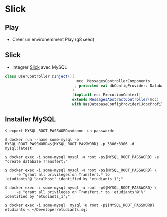 # Slick

## Play

* Creer un environemment Play (g8 seed)

## Slick

* Integrer [Slick](http://slick.lightbend.com/doc/3.2.2/) avec MySQL

```Scala
class UserController @Inject()(
                                mcc: MessagesControllerComponents
                               , protected val dbConfigProvider: DatabaseConfigProvider
                              )
                              (implicit ec: ExecutionContext)
                              extends MessagesAbstractController(mcc)
                              with HasDatabaseConfigProvider[JdbcProfile] {
```



## Installer MySQL

```
$ export MYSQL_ROOT_PASSWORD=<donner un password>
```

```
$ docker run --name some-mysql -e MYSQL_ROOT_PASSWORD=${MYSQL_ROOT_PASSWORD} -p 3306:3306 -d mysql:latest 
```

```
$ docker exec -i some-mysql mysql -u root -p${MYSQL_ROOT_PASSWORD} -e "create database Transfert;"
```

```
$ docker exec -i some-mysql mysql -u root -p${MYSQL_ROOT_PASSWORD} \
     -e "grant all privileges on Transfert.* to 'etudiants'@'localhost' identified by 'etudiants_1';"
```

```
$ docker exec -i some-mysql mysql -u root -p${MYSQL_ROOT_PASSWORD} \
     -e "grant all privileges on Transfert.* to 'etudiants'@'%' identified by 'etudiants_1';"
```

```
$ docker exec -i some-mysql  mysql -u root -p${MYSQL_ROOT_PASSWORD} etudiants < ~/Developer/etudiants.sql
```
